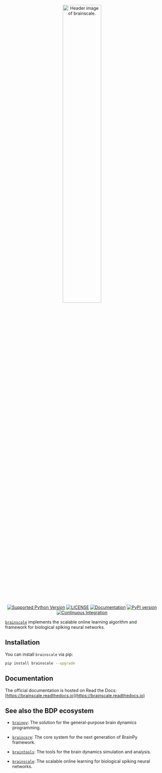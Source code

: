 <p align="center">
  	<img alt="Header image of brainscale." src="https://github.com/brainpy/brainscale/blob/main/docs/_static/brainscale.jpg" width=50%>
</p> 



<p align="center">
	<a href="https://pypi.org/project/brainscale/"><img alt="Supported Python Version" src="https://img.shields.io/pypi/pyversions/brainscale"></a>
	<a href="https://github.com/brainpy/brainscale/blob/main/LICENSE"><img alt="LICENSE" src="https://img.shields.io/badge/License-Apache%202.0-blue.svg"></a>
  	<a href="https://brainscale.readthedocs.io/en/latest/?badge=latest"><img alt="Documentation" src="https://readthedocs.org/projects/brainscale/badge/?version=latest"></a>
  	<a href="https://badge.fury.io/py/brainscale"><img alt="PyPI version" src="https://badge.fury.io/py/brainscale.svg"></a>
    <a href="https://github.com/brainpy/brainscale/actions/workflows/CI.yml"><img alt="Continuous Integration" src="https://github.com/brainpy/brainscale/actions/workflows/CI.yml/badge.svg"></a>
</p>


[``brainscale``](https://github.com/brainpy/brainscale) implements the scalable online learning algorithm and framework for biological spiking neural networks.

## Installation

You can install ``brainscale`` via pip:

```bash
pip install brainscale --upgrade
```


## Documentation

The official documentation is hosted on Read the Docs: [https://brainscale.readthedocs.io](https://brainscale.readthedocs.io)


## See also the BDP ecosystem

- [``brainpy``](https://github.com/brainpy/BrainPy): The solution for the general-purpose brain dynamics programming.

- [``braincore``](https://github.com/brainpy/braincore): The core system for the next generation of BrainPy framework.

- [``braintools``](https://github.com/brainpy/braintools): The tools for the brain dynamics simulation and analysis.

- [``brainscale``](https://github.com/brainpy/brainscale): The scalable online learning for biological spiking neural networks.

